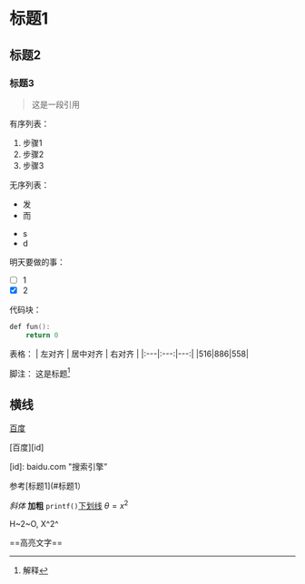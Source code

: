 # 标题1
## 标题2
### 标题3

> 这是一段引用

有序列表：
1. 步骤1
2. 步骤2
3. 步骤3

无序列表：
- 发
- 而
* s
* d

明天要做的事：
- [ ] 1
- [x] 2

代码块：
```c
def fun():
	return 0
```

表格：
| 左对齐 | 居中对齐 | 右对齐 |
|:---|:---:|---:|
|516|886|558|

脚注：
这是标题[^标题]

[^标题]:解释

横线
---

[百度](www.baidu.com  "一个搜索引擎")

[百度][id]

[id]: baidu.com "搜索引擎”

参考[标题1](#标题1）

*斜体* **加粗** `printf()`<u>下划线</u>
$\theta=x^2$

H~2~O, X^2^

==高亮文字==
<!--stackedit_data:
eyJoaXN0b3J5IjpbMTc3NDUwMjY1OF19
-->